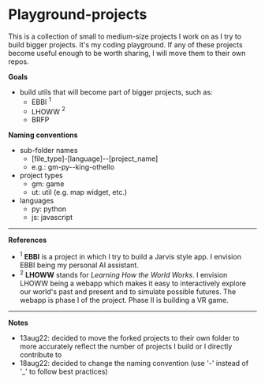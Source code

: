 # Playground-projects

This is a collection of small to medium-size projects I work on as I try to build bigger projects. It's my coding playground. If any of these projects become useful enough to be worth sharing, I will move them to their own repos.  
  
**Goals**
- build utils that will become part of bigger projects, such as:
    - EBBI $^1$
    - LHOWW $^2$
    - BRFP 
      
    
**Naming conventions**
- sub-folder names
    - \[file_type]-\[language]\--\[project_name]
    - e.g.: gm-py--king-othello
- project types
    - gm: game
    - ut: util (e.g. map widget, etc.)
- languages
    - py: python
    - js: javascript
  
    
---
**References**  
- $^1$ **EBBI** is a project in which I try to build a Jarvis style app. I envision EBBI being my personal AI assistant.  
- $^2$ **LHOWW** stands for *Learning How the World Works*. I envision LHOWW being a webapp which makes it easy to interactively explore our world's past and present and to simulate possible futures. The webapp is phase I of the project. Phase II is building a VR game.  
  
---
**Notes**
- 13aug22: decided to move the forked projects to their own folder to more accurately reflect the number of projects I build or I directly contribute to
- 18aug22: decided to change the naming convention (use '-' instead of '\_' to follow best practices)
